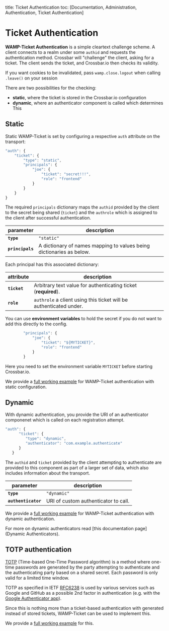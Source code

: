 title: Ticket Authentication
toc: [Documentation, Administration, Authentication, Ticket Authentication]

# Ticket Authentication

**WAMP-Ticket Authentication** is a simple cleartext challenge scheme. A client connects to a realm under some `authid` and requests the authentication method. Crossbar will "challenge" the client, asking for a ticket. The client sends the ticket, and Crossbar.io then checks its validity.

If you want cookies to be invalidated, pass `wamp.close.logout` when calling `.leave()` on your session

There are two possibilities for the checking:

* **static**, where the ticket is stored in the Crossbar.io configuration
* **dynamic**, where an authenticator component is called which determines This

## Static

Static WAMP-Ticket is set by configuring a respective `auth` attribute on the transport:

```javascript
"auth": {
    "ticket": {
        "type": "static",
        "principals": {
            "joe": {
                "ticket": "secret!!!",
                "role": "frontend"
            }
        }
    }
}
```

The required `principals` dictionary maps the `authid` provided by the client to the secret being shared (`ticket`) and the `authrole` which is assigned to the client after successful authentication.

parameter | description
---|---
**`type`** | `"static"`
**`principals`** | A dictionary of names mapping to values being dictionaries as below.

Each principal has this associated dictionary:

attribute | description
---|---
**`ticket`** | Arbitrary text value for authenticating ticket (**required**).
**`role`** | `authrole` a client using this ticket will be authenticated under.

You can use **environment variables** to hold the secret if you do not want to add this directly to the config.

```javascript
        "principals": {
            "joe": {
                "ticket": "${MYTICKET}",
                "role": "frontend"
            }
        }
```

Here you need to set the environment variable `MYTICKET` before starting Crossbar.io.

We provide a [full working example](https://github.com/crossbario/crossbarexamples/tree/master/authentication/ticket/static) for WAMP-Ticket authentication with static configuration.

## Dynamic

With dynamic authentication, you provide the URI of an authenticator componenet which is called on each registration attempt.

```javascript
"auth": {
      "ticket": {
         "type": "dynamic",
         "authenticator": "com.example.authenticate"
      }
   }
```

The `authid` and `ticket` provided by the client attempting to authenticate are provided to this component as part of a larger set of data, which also includes information about the transport.

parameter | description
---|---
**`type`** | `"dynamic"`
**`authenticator`** | URI of custom authenticator to call.

We provide a [full working example](https://github.com/crossbario/crossbarexamples/tree/master/authentication/ticket/dynamic) for WAMP-Ticket authentication with dynamic authentication.

For more on dynamic authenticators read [this documentation page](Dynamic Authenticators).

## TOTP authentication

[TOTP](https://en.wikipedia.org/wiki/Time-based_One-time_Password_Algorithm) (Time-based One-Time Password algorithm) is a method where one-time passwords are generated by the party attempting to authenticate and the authenticating party based on a shared secret. Each password is only valid for a limited time window.

TOTP as specified in IETF [RFC6238](https://tools.ietf.org/html/rfc6238) is used by various services such as Google and GitHub as a possible 2nd factor in authentication (e.g. with the [Google Authenticator app](https://support.google.com/accounts/answer/1066447?hl=en)).

Since this is nothing more than a ticket-based authentication with generated instead of stored tickets, WAMP-Ticket can be used to implement this.

We provide a [full working example](https://github.com/crossbario/crossbarexamples/tree/master/authentication/ticket/totp) for this.
